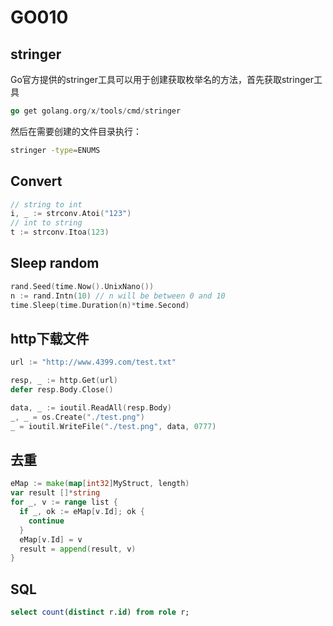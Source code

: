 # GO010

## stringer

Go官方提供的stringer工具可以用于创建获取枚举名的方法，首先获取stringer工具

```go
go get golang.org/x/tools/cmd/stringer
```

然后在需要创建的文件目录执行：

```bash
stringer -type=ENUMS
```



## Convert

```go
// string to int
i, _ := strconv.Atoi("123")
// int to string
t := strconv.Itoa(123)
```



## Sleep random

```go
rand.Seed(time.Now().UnixNano())
n := rand.Intn(10) // n will be between 0 and 10
time.Sleep(time.Duration(n)*time.Second)
```



## http下载文件

```go
url := "http://www.4399.com/test.txt"

resp, _ := http.Get(url)
defer resp.Body.Close()

data, _ := ioutil.ReadAll(resp.Body)
_, _ = os.Create("./test.png")
_ = ioutil.WriteFile("./test.png", data, 0777)
```



## 去重

```go
eMap := make(map[int32]MyStruct, length)
var result []*string
for _, v := range list {
  if _, ok := eMap[v.Id]; ok {
    continue
  }
  eMap[v.Id] = v
  result = append(result, v)
}
```



## SQL

```sql
select count(distinct r.id) from role r;
```

